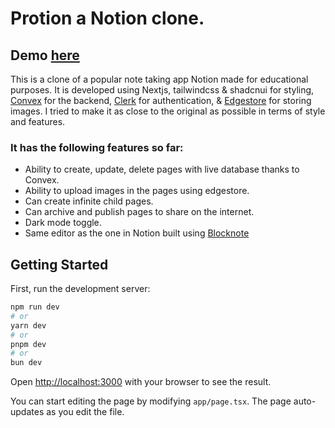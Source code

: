 # Protion a Notion clone.
## Demo [here](#)
This is a clone of a popular note taking app Notion made for educational purposes. It is developed using Nextjs, tailwindcss & shadcnui for styling, [Convex](https://www.convex.dev/) for the backend, [Clerk](https://clerk.com/) for authentication, & [Edgestore](https://edgestore.dev/) for storing images. 
I tried to make it as close to the original as possible in terms of style and features.

### It has the following features so far:
- Ability to create, update, delete pages with live database thanks to Convex.
- Ability to upload images in the pages using edgestore.
- Can create infinite child pages.
- Can archive and publish pages to share on the internet.
- Dark mode toggle.
- Same editor as the one in Notion built using [Blocknote](https://www.blocknotejs.org/)





## Getting Started

First, run the development server:

```bash
npm run dev
# or
yarn dev
# or
pnpm dev
# or
bun dev
```

Open [http://localhost:3000](http://localhost:3000) with your browser to see the result.

You can start editing the page by modifying `app/page.tsx`. The page auto-updates as you edit the file.


